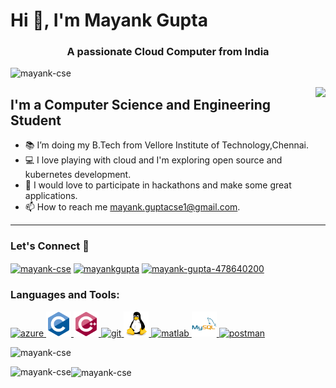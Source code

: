# Hi 👋, I'm Mayank Gupta
<h3 align="center">A passionate Cloud Computer from India</h3>

<p align="left"> <img src="https://komarev.com/ghpvc/?username=mayank-cse&label=Profile%20views&color=0e75b6&style=flat" alt="mayank-cse" /> </p>
<!-- 
<p align="left"> <a href="https://github.com/ryo-ma/github-profile-trophy"><img src="https://github-profile-trophy.vercel.app/?username=mayank-cse" alt="mayank-cse" /></a> </p>

<p align="left"> <a href="https://twitter.com/mayankgupta" target="blank"><img src="https://img.shields.io/twitter/follow/mayankgupta?logo=twitter&style=for-the-badge" alt="mayankgupta" /></a> </p> -->

<img align="RIGHT" src="https://media2.giphy.com/media/Y2vbskuBcyTIBXXbJx/giphy.gif?cid=790b76114dff1034cc786747e6b31213da32da5ca139bb8d&rid=giphy.gif&ct=g"/>

## I'm a Computer Science and Engineering Student  

- 📚 I’m doing my B.Tech from Vellore Institute of Technology,Chennai.
- 💻 I love playing with cloud and I'm exploring open source and kubernetes development.
- 💞️ I would love to participate in hackathons and make some great applications.
- 📫 How to reach me mayank.guptacse1@gmail.com.  


- - -


### Let's Connect 🤝
<p align="left">
<a href="https://dev.to/mayankcse" target="blank"><img align="center" src="https://raw.githubusercontent.com/rahuldkjain/github-profile-readme-generator/master/src/images/icons/Social/devto.svg" alt="mayank-cse" height="30" width="40" /></a>
<a href="https://twitter.com/MayankGuptacse1" target="blank"><img align="center" src="https://raw.githubusercontent.com/rahuldkjain/github-profile-readme-generator/master/src/images/icons/Social/twitter.svg" alt="mayankgupta" height="30" width="40" /></a>
<a href="https://linkedin.com/in/mayank-gupta-478640200" target="blank"><img align="center" src="https://raw.githubusercontent.com/rahuldkjain/github-profile-readme-generator/master/src/images/icons/Social/linked-in-alt.svg" alt="mayank-gupta-478640200" height="30" width="40" /></a>
</p>

### Languages and Tools:
<p align="left"> <a href="https://azure.microsoft.com/en-in/" target="_blank" rel="noreferrer"> <img src="https://www.vectorlogo.zone/logos/microsoft_azure/microsoft_azure-icon.svg" alt="azure" width="40" height="40"/> </a> <a href="https://www.cprogramming.com/" target="_blank" rel="noreferrer"> <img src="https://raw.githubusercontent.com/devicons/devicon/master/icons/c/c-original.svg" alt="c" width="40" height="40"/> </a> <a href="https://www.w3schools.com/cpp/" target="_blank" rel="noreferrer"> <img src="https://raw.githubusercontent.com/devicons/devicon/master/icons/cplusplus/cplusplus-original.svg" alt="cplusplus" width="40" height="40"/> </a> <a href="https://git-scm.com/" target="_blank" rel="noreferrer"> <img src="https://www.vectorlogo.zone/logos/git-scm/git-scm-icon.svg" alt="git" width="40" height="40"/> </a> <a href="https://www.linux.org/" target="_blank" rel="noreferrer"> <img src="https://raw.githubusercontent.com/devicons/devicon/master/icons/linux/linux-original.svg" alt="linux" width="40" height="40"/> </a> <a href="https://www.mathworks.com/" target="_blank" rel="noreferrer"> <img src="https://upload.wikimedia.org/wikipedia/commons/2/21/Matlab_Logo.png" alt="matlab" width="40" height="40"/> </a> <a href="https://www.mysql.com/" target="_blank" rel="noreferrer"> <img src="https://raw.githubusercontent.com/devicons/devicon/master/icons/mysql/mysql-original-wordmark.svg" alt="mysql" width="40" height="40"/> </a> <a href="https://postman.com" target="_blank" rel="noreferrer"> <img src="https://www.vectorlogo.zone/logos/getpostman/getpostman-icon.svg" alt="postman" width="40" height="40"/> </a> </p>

<p>&nbsp;<img align="left" src="https://github-readme-stats.vercel.app/api?username=mayank-cse&show_icons=true&locale=en" alt="mayank-cse" /></p>

<p><img align="left" src="https://github-readme-streak-stats.herokuapp.com/?user=mayank-cse&" alt="mayank-cse" /></p>

<p><img align="center" src="https://github-readme-stats.vercel.app/api/top-langs?username=mayank-cse&show_icons=true&locale=en&layout=compact" alt="mayank-cse" /></p>
